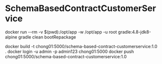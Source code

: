 # SchemaBasedContractCustomerService

docker run --rm   -v $(pwd):/opt/app -w /opt/app -u root gradle:4.8-jdk8-alpine gradle clean bootRepackage

docker build -t chong01:5000/schema-based-contract-customerservice:1.0 .
docker login -u admin -p admin123 chong01:5000
docker push chong01:5000/schema-based-contract-customerservice:1.0
